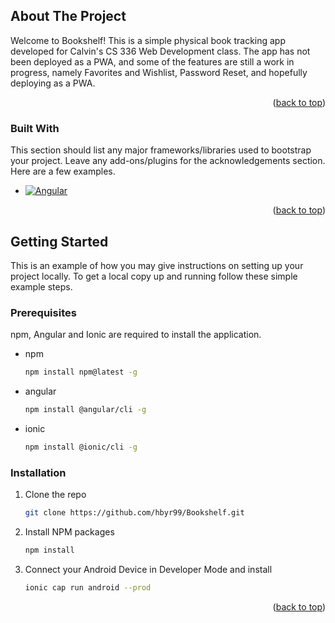 
<!-- ABOUT THE PROJECT -->
## About The Project
Welcome to Bookshelf! This is a simple physical book tracking app developed for Calvin's CS 336 Web Development class.
The app has not been deployed as a PWA, and some of the features are still a work in progress, namely Favorites and Wishlist, Password Reset, and hopefully deploying as a PWA.


<p align="right">(<a href="#readme-top">back to top</a>)</p>



### Built With

This section should list any major frameworks/libraries used to bootstrap your project. Leave any add-ons/plugins for the acknowledgements section. Here are a few examples.

* [![Angular][Angular.io]][Angular-url]

<p align="right">(<a href="#readme-top">back to top</a>)</p>

<!-- GETTING STARTED -->
## Getting Started

This is an example of how you may give instructions on setting up your project locally.
To get a local copy up and running follow these simple example steps.

### Prerequisites

npm, Angular and Ionic are required to install the application.
* npm
  ```sh
  npm install npm@latest -g
  ```
* angular
  ```sh
  npm install @angular/cli -g
  ```
* ionic
  ```sh
  npm install @ionic/cli -g
  ```

### Installation

1. Clone the repo
   ```sh
   git clone https://github.com/hbyr99/Bookshelf.git
   ```
2. Install NPM packages
   ```sh
   npm install
   ```
3. Connect your Android Device in Developer Mode and install
   ```sh
   ionic cap run android --prod
   ```

<p align="right">(<a href="#readme-top">back to top</a>)</p>

[Angular.io]: https://img.shields.io/badge/Angular-DD0031?style=for-the-badge&logo=angular&logoColor=white
[Angular-url]: https://angular.io/







